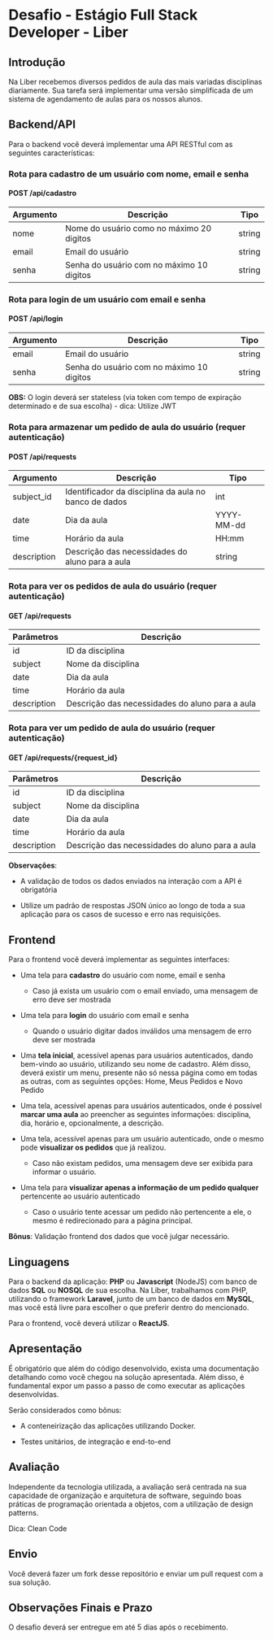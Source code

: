 # Desafio - Estágio Full Stack Developer - Liber

## **Introdução**

Na Liber recebemos diversos pedidos de aula das mais variadas disciplinas diariamente. Sua tarefa será implementar uma versão simplificada de um sistema de agendamento de aulas para os nossos alunos.

## Backend/API

Para o backend você deverá implementar uma API RESTful com as seguintes características:

### **Rota para cadastro de um usuário com nome, email e senha**

#### POST /api/cadastro

| Argumento | Descrição                                 | Tipo   |
| --------- | ----------------------------------------- | ------ |
| nome      | Nome do usuário como no máximo 20 digitos | string |
| email     | Email do usuário                          | string |
| senha     | Senha do usuário com no máximo 10 digitos | string |

### **Rota para login de um usuário com email e senha**

#### POST /api/login

| Argumento | Descrição                                 | Tipo   |
| --------- | ----------------------------------------- | ------ |
| email     | Email do usuário                          | string |
| senha     | Senha do usuário com no máximo 10 digitos | string |

**OBS:** O login deverá ser stateless (via token com tempo de expiração determinado e de sua escolha) - dica: Utilize JWT

### **Rota para armazenar um pedido de aula do usuário** (requer autenticação)

#### POST /api/requests

| Argumento   | Descrição                                             | Tipo       |
| ----------- | ----------------------------------------------------- | ---------- |
| subject_id  | Identificador da disciplina da aula no banco de dados | int        |
| date        | Dia da aula                                           | YYYY-MM-dd |
| time        | Horário da aula                                       | HH:mm      |
| description | Descrição das necessidades do aluno para a aula       | string     |

### **Rota para ver os pedidos de aula do usuário** (requer autenticação)

#### GET /api/requests

| Parâmetros  | Descrição                                       |
| ----------- | ----------------------------------------------- |
| id          | ID da disciplina                                |
| subject     | Nome da disciplina                              |
| date        | Dia da aula                                     |
| time        | Horário da aula                                 |
| description | Descrição das necessidades do aluno para a aula |

### **Rota para ver um pedido de aula do usuário** (requer autenticação)

#### GET /api/requests/{request_id}

| Parâmetros  | Descrição                                       |
| ----------- | ----------------------------------------------- |
| id          | ID da disciplina                                |
| subject     | Nome da disciplina                              |
| date        | Dia da aula                                     |
| time        | Horário da aula                                 |
| description | Descrição das necessidades do aluno para a aula |

**Observações**:

- A validação de todos os dados enviados na interação com a API é obrigatória

- Utilize um padrão de respostas JSON único ao longo de toda a sua aplicação para os casos de sucesso e erro nas requisições.

## Frontend

Para o frontend você deverá implementar as seguintes interfaces:

- Uma tela para **cadastro** do usuário com nome, email e senha
  - Caso já exista um usuário com o email enviado, uma mensagem de erro deve ser mostrada

- Uma tela para **login** do usuário com email e senha
  - Quando o usuário digitar dados inválidos uma mensagem de erro deve ser mostrada

- Uma **tela inicial**, acessível apenas para usuários autenticados, dando bem-vindo ao usuário, utilizando seu nome de cadastro. Além disso, deverá existir um menu, presente não só nessa página como em todas as outras, com as seguintes opções: Home, Meus Pedidos e Novo Pedido

- Uma tela, acessível apenas para usuários autenticados, onde é possível **marcar uma aula** ao preencher as seguintes informações: disciplina, dia, horário e, opcionalmente, a descrição.

- Uma tela, acessível apenas para um usuário autenticado, onde o mesmo pode **visualizar os pedidos** que já realizou.
  - Caso não existam pedidos, uma mensagem deve ser exibida para informar o usuário.

- Uma tela para **visualizar apenas a informação de um pedido qualquer** pertencente ao usuário autenticado
  - Caso o usuário tente acessar um pedido não pertencente a ele, o mesmo é redirecionado para a página principal.

**Bônus**: Validação frontend dos dados que você julgar necessário.

## **Linguagens**

Para o backend da aplicação: **PHP** ou **Javascript** (NodeJS) com banco de dados **SQL** ou **NOSQL** de sua escolha. Na Liber, trabalhamos com PHP, utilizando o framework **Laravel**, junto de um banco de dados em **MySQL**, mas você está livre para escolher o que preferir dentro do mencionado.

Para o frontend, você deverá utilizar o **ReactJS**.

## **Apresentação**

É obrigatório que além do código desenvolvido, exista uma documentação detalhando como você chegou na solução apresentada. Além disso, é fundamental expor um passo a passo de como executar as aplicações desenvolvidas. 

Serão considerados como bônus:

- A conteneirização das aplicações utilizando Docker.

- Testes unitários, de integração e end-to-end

## **Avaliação**

Independente da tecnologia utilizada, a avaliação será centrada na sua capacidade de organização e arquitetura de software, seguindo boas práticas de programação orientada a objetos, com a utilização de design patterns.

Dica: Clean Code

## **Envio**

Você deverá fazer um fork desse repositório e enviar um pull request com a sua solução.

## **Observações Finais e Prazo**

O desafio deverá ser entregue em até 5 dias após o recebimento.